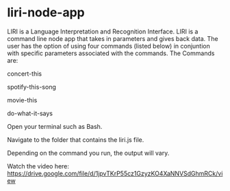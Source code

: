 # liri-node-app

LIRI is a Language Interpretation and Recognition Interface. LIRI is a command line node app that takes in parameters and gives back data. The user has the option of using four commands (listed below) in conjuntion with specific parameters associated with the commands. The Commands are:

concert-this

spotify-this-song

movie-this

do-what-it-says

Open your terminal such as Bash.

Navigate to the folder that contains the liri.js file.

Depending on the command you run, the output will vary.

Watch the video here: https://drive.google.com/file/d/1jpvTKrP55cz1GzyzKO4XaNNVSdGhmRCk/view